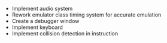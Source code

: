 - Implement audio system
- Rework emulator class timing system for accurate emulation
- Create a debugger window
- Implement keyboard
- Implement collision detection in instruction